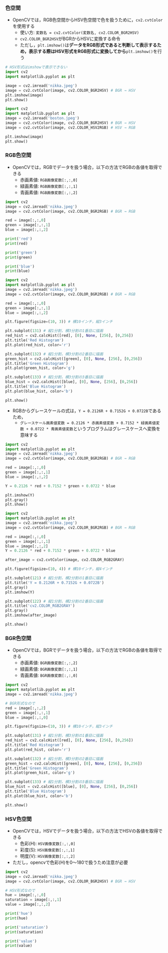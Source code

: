 ### 色空間
- OpenCVでは，RGB色空間からHSV色空間で色を扱うために，``cv2.cvtColor``を使用する
  - 使い方: ``変数名 = cv2.cvtColor(変数名, cv2.COLOR_BGR2HSV)``
  - ``cv2.COLOR_BGR2HSV``がBGRからHSVに変換する命令
  - ただし，``plt.imshow()``は**データをRGB形式であると判断して表示するため，表示する際はHSV形式をRGB形式に変換してから**``plt.imshow()``を行う

```python
# HSV形式はimshowで表示できない
import cv2
import matplotlib.pyplot as plt

image = cv2.imread('nikka.jpeg')
image = cv2.cvtColor(image, cv2.COLOR_BGR2HSV) # BGR → HSV
plt.imshow(image)
plt.show()
```

```python
import cv2
import matplotlib.pyplot as plt
image = cv2.imread('boston.jpeg')
image = cv2.cvtColor(image, cv2.COLOR_BGR2HSV) # BGR → HSV
image = cv2.cvtColor(image, cv2.COLOR_HSV2RGB) # HSV → RGB

plt.imshow(image)
plt.show()
```

### RGB色空間
- OpenCVでは，RGBでデータを扱う場合，以下の方法でRGBの各値を取得できる
  - 赤画素値: ``RGB画像変数[:,:,0]``
  - 緑画素値: ``RGB画像変数[:,:,1]``
  - 青画素値: ``RGB画像変数[:,:,2]``


```python
import cv2
image = cv2.imread('nikka.jpeg')
image = cv2.cvtColor(image, cv2.COLOR_BGR2RGB) # BGR → RGB

red = image[:,:,0]
green = image[:,:,1]
blue = image[:,:,2]

print('red')
print(red)

print('green')
print(green)

print('blue')
print(blue)
```

```python
import cv2
import matplotlib.pyplot as plt
image = cv2.imread('nikka.jpeg')
image = cv2.cvtColor(image, cv2.COLOR_BGR2RGB) # BGR → RGB

red = image[:,:,0]
green = image[:,:,1]
blue = image[:,:,2]

plt.figure(figsize=(10, 3)) # 横10インチ，縦3インチ

plt.subplot(131) # 縦1分割，横3分割の1番目に描画
red_hist = cv2.calcHist([red], [0], None, [256], [0,256])
plt.title('Red Histogram')
plt.plot(red_hist, color='r')

plt.subplot(132) # 縦1分割，横3分割の2番目に描画
green_hist = cv2.calcHist([green], [0], None, [256], [0,256])
plt.title('Green Histogram')
plt.plot(green_hist, color='g')

plt.subplot(133) # 縦1分割，横3分割の3番目に描画
blue_hist = cv2.calcHist([blue], [0], None, [256], [0,256])
plt.title('Blue Histogram')
plt.plot(blue_hist, color='b')

plt.show()
```


- RGBからグレースケールの式は，``Y = 0.2126R + 0.7152G + 0.0722B``であるため，
  - ``グレースケール画素値変数 = 0.2126 * 赤画素値変数 + 0.7152 * 緑画素値変数 + 0.0722 * 青画素値変数``というプログラムはグレースケースへ変換を意味する

```python
import cv2
import matplotlib.pyplot as plt
image = cv2.imread('nikka.jpeg')
image = cv2.cvtColor(image, cv2.COLOR_BGR2RGB) # BGR → RGB

red = image[:,:,0]
green = image[:,:,1]
blue = image[:,:,2]

Y = 0.2126 * red + 0.7152 * green + 0.0722 * blue

plt.imshow(Y)
plt.gray()
plt.show()
```

```python
import cv2
import matplotlib.pyplot as plt
image = cv2.imread('nikka.jpeg')
image = cv2.cvtColor(image, cv2.COLOR_BGR2RGB) # BGR → RGB

red = image[:,:,0]
green = image[:,:,1]
blue = image[:,:,2]
Y = 0.2126 * red + 0.7152 * green + 0.0722 * blue

after_image = cv2.cvtColor(image, cv2.COLOR_RGB2GRAY)

plt.figure(figsize=(10, 4)) # 横10インチ，縦4インチ

plt.subplot(121) # 縦1分割，横2分割の1番目に描画
plt.title('Y = 0.2126R + 0.7152G + 0.0722B')
plt.gray()
plt.imshow(Y)

plt.subplot(122) # 縦1分割，横2分割の2番目に描画
plt.title('cv2.COLOR_RGB2GRAY')
plt.gray()
plt.imshow(after_image)

plt.show()
```

### BGR色空間
- OpenCVでは，BGRでデータを扱う場合，以下の方法でRGBの各値を取得できる
  - 赤画素値: ``BGR画像変数[:,:,2]``
  - 緑画素値: ``BGR画像変数[:,:,1]``
  - 青画素値: ``BGR画像変数[:,:,0]``

```python
import cv2
import matplotlib.pyplot as plt
image = cv2.imread('nikka.jpeg')

# BGR形式なので
red = image[:,:,2]
green = image[:,:,1]
blue = image[:,:,0]

plt.figure(figsize=(10, 3)) # 横10インチ，縦3インチ

plt.subplot(131) # 縦1分割，横3分割の1番目に描画
red_hist = cv2.calcHist([red], [0], None, [256], [0,256])
plt.title('Red Histogram')
plt.plot(red_hist, color='r')

plt.subplot(132) # 縦1分割，横3分割の2番目に描画
green_hist = cv2.calcHist([green], [0], None, [256], [0,256])
plt.title('Green Histogram')
plt.plot(green_hist, color='g')

plt.subplot(133) # 縦1分割，横3分割の3番目に描画
blue_hist = cv2.calcHist([blue], [0], None, [256], [0,256])
plt.title('Blue Histogram')
plt.plot(blue_hist, color='b')

plt.show()
```

### HSV色空間
- OpenCVでは，HSVでデータを扱う場合，以下の方法でHSVの各値を取得できる
  - 色彩(H): ``HSV画像変数[:,:,0]``
  - 彩度(S): ``HSV画像変数[:,:,1]``
  - 明度(V): ``HSV画像変数[:,:,2]``
- ただし，opencvで色彩(H)を0〜180で扱うため注意が必要

```python
import cv2
image = cv2.imread('nikka.jpeg')
image = cv2.cvtColor(image, cv2.COLOR_BGR2HSV) # BGR → HSV

# HSV形式なので
hue = image[:,:,0]
saturation = image[:,:,1]
value = image[:,:,2]

print('hue')
print(hue)

print('saturation')
print(saturation)

print('value')
print(value)
```
